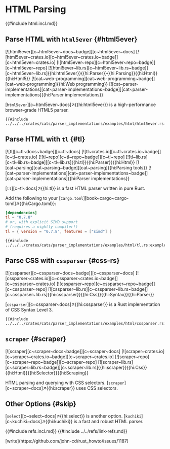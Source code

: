 # HTML Parsing

{{#include html.incl.md}}

## Parse HTML with `html5ever` {#html5ever}

[![html5ever][c~html5ever~docs~badge]][c~html5ever~docs] [![html5ever~crates.io][c~html5ever~crates.io~badge]][c~html5ever~crates.io] [![html5ever~repo][c~html5ever~repo~badge]][c~html5ever~repo] [![html5ever~lib.rs][c~html5ever~lib.rs~badge]][c~html5ever~lib.rs]{{hi:html5ever}}{{hi:Parser}}{{hi:Parsing}}{{hi:Html}}{{hi:Html5}} [![cat~web-programming][cat~web-programming~badge]][cat~web-programming]{{hi:Web programming}} [![cat~parser-implementations][cat~parser-implementations~badge]][cat~parser-implementations]{{hi:Parser implementations}}

[`html5ever`][c~html5ever~docs]↗{{hi:html5ever}} is a high-performance browser-grade HTML5 parser.

```rust,editable
{{#include ../../../crates/cats/parser_implementations/examples/html/html5ever.rs:example}}
```

## Parse HTML with `tl` {#tl}

[![tl][c~tl~docs~badge]][c~tl~docs] [![tl~crates.io][c~tl~crates.io~badge]][c~tl~crates.io] [![tl~repo][c~tl~repo~badge]][c~tl~repo] [![tl~lib.rs][c~tl~lib.rs~badge]][c~tl~lib.rs]{{hi:tl}}{{hi:Parser}}{{hi:Html}} [![cat~parsing][cat~parsing~badge]][cat~parsing]{{hi:Parsing tools}} [![cat~parser-implementations][cat~parser-implementations~badge]][cat~parser-implementations]{{hi:Parser implementations}}

[`tl`][c~tl~docs]↗{{hi:tl}} is a fast HTML parser written in pure Rust.

Add the following to your [`Cargo.toml`][book~cargo~cargo-toml]↗{{hi:Cargo.toml}}:

```toml
[dependencies]
tl = "0.7.8"
# or, with explicit SIMD support
# (requires a nightly compiler!)
tl = { version = "0.7.8", features = ["simd"] }
```

```rust,editable
{{#include ../../../crates/cats/parser_implementations/examples/html/tl.rs:example}}
```

## Parse CSS with `cssparser` {#css-rs}

[![cssparser][c~cssparser~docs~badge]][c~cssparser~docs] [![cssparser~crates.io][c~cssparser~crates.io~badge]][c~cssparser~crates.io] [![cssparser~repo][c~cssparser~repo~badge]][c~cssparser~repo] [![cssparser~lib.rs][c~cssparser~lib.rs~badge]][c~cssparser~lib.rs]{{hi:cssparser}}{{hi:Css}}{{hi:Syntax}}{{hi:Parser}}

[`cssparser`][c~cssparser~docs]↗{{hi:cssparser}} is a Rust implementation of CSS Syntax Level 3.

```rust,editable
{{#include ../../../crates/cats/parser_implementations/examples/html/cssparser.rs:example}}
```

## `scraper` {#scraper}

[![scraper][c~scraper~docs~badge]][c~scraper~docs] [![scraper~crates.io][c~scraper~crates.io~badge]][c~scraper~crates.io] [![scraper~repo][c~scraper~repo~badge]][c~scraper~repo] [![scraper~lib.rs][c~scraper~lib.rs~badge]][c~scraper~lib.rs]{{hi:scraper}}{{hi:Css}}{{hi:Html}}{{hi:Selector}}{{hi:Scraping}}

HTML parsing and querying with CSS selectors. [`scraper`][c~scraper~docs]↗{{hi:scraper}} uses CSS selectors.

## Other Options {#skip}

[`select`][c~select~docs]↗{{hi:select}} is another option. [`kuchiki`][c~kuchiki~docs]↗{{hi:kuchiki}} is a fast and robust HTML parser.

{{#include refs.incl.md}}
{{#include ../../refs/link-refs.md}}

<div class="hidden">
[write](https://github.com/john-cd/rust_howto/issues/1187)
</div>
